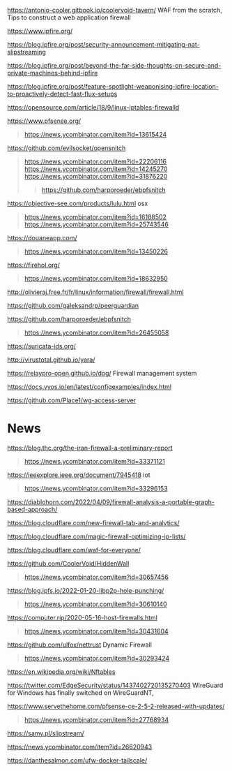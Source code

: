 https://antonio-cooler.gitbook.io/coolervoid-tavern/ WAF from the scratch, Tips to construct a web application firewall

https://www.ipfire.org/

https://blog.ipfire.org/post/security-announcement-mitigating-nat-slipstreaming

https://blog.ipfire.org/post/beyond-the-far-side-thoughts-on-secure-and-private-machines-behind-ipfire

https://blog.ipfire.org/post/feature-spotlight-weaponising-ipfire-location-to-proactively-detect-fast-flux-setups

https://opensource.com/article/18/9/linux-iptables-firewalld

https://www.pfsense.org/
> https://news.ycombinator.com/item?id=13615424

https://github.com/evilsocket/opensnitch
> https://news.ycombinator.com/item?id=22206116
> https://news.ycombinator.com/item?id=14245270
> https://news.ycombinator.com/item?id=31876220
> > https://github.com/harporoeder/ebpfsnitch

https://objective-see.com/products/lulu.html osx
> https://news.ycombinator.com/item?id=16188502
> https://news.ycombinator.com/item?id=25743546

https://douaneapp.com/
> https://news.ycombinator.com/item?id=13450226

https://firehol.org/
> https://news.ycombinator.com/item?id=18632950

http://olivieraj.free.fr/fr/linux/information/firewall/firewall.html

https://github.com/galeksandrp/peerguardian

https://github.com/harporoeder/ebpfsnitch
> https://news.ycombinator.com/item?id=26455058

https://suricata-ids.org/

http://virustotal.github.io/yara/

https://relaypro-open.github.io/dog/ Firewall management system

https://docs.vyos.io/en/latest/configexamples/index.html

https://github.com/Place1/wg-access-server

# News
https://blog.thc.org/the-iran-firewall-a-preliminary-report
> https://news.ycombinator.com/item?id=33371121

https://ieeexplore.ieee.org/document/7945418 iot
> https://news.ycombinator.com/item?id=33296153

https://diablohorn.com/2022/04/09/firewall-analysis-a-portable-graph-based-approach/

https://blog.cloudflare.com/new-firewall-tab-and-analytics/

https://blog.cloudflare.com/magic-firewall-optimizing-ip-lists/

https://blog.cloudflare.com/waf-for-everyone/

https://github.com/CoolerVoid/HiddenWall
> https://news.ycombinator.com/item?id=30657456

https://blog.ipfs.io/2022-01-20-libp2p-hole-punching/
> https://news.ycombinator.com/item?id=30610140

https://computer.rip/2020-05-16-host-firewalls.html
> https://news.ycombinator.com/item?id=30431604

https://github.com/ulfox/nettrust Dynamic Firewall
> https://news.ycombinator.com/item?id=30293424

https://en.wikipedia.org/wiki/Nftables

https://twitter.com/EdgeSecurity/status/1437402720135270403 WireGuard for Windows has finally switched on WireGuardNT,

https://www.servethehome.com/pfsense-ce-2-5-2-released-with-updates/
> https://news.ycombinator.com/item?id=27768934

https://samy.pl/slipstream/

https://news.ycombinator.com/item?id=26620943

https://danthesalmon.com/ufw-docker-tailscale/